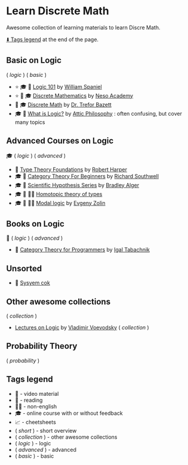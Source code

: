 # Learn Discrete Math

Awesome collection of learning materials to learn Discre Math.

[:arrow_down: Tags legend](#tags-legend) at the end of the page.

<!-- - :movie_camera: []() by []() -->
<!-- - :mortar_board: :movie_camera: []() by []() -->

## Basic on Logic

( _logic_ ) ( _basic_ )

- :star: :mortar_board: :movie_camera: [Logic 101](https://www.youtube.com/playlist?list=PLKI1h_nAkaQq5MDWlKXu0jeZmLDt-51on) by [William Spaniel](https://www.youtube.com/@Gametheory101)
- :star: :movie_camera: :mortar_board: [Discrete Mathematics](https://www.youtube.com/playlist?list=PLBlnK6fEyqRhqJPDXcvYlLfXPh37L89g3) by [Neso Academy](https://www.youtube.com/@nesoacademy)
- :movie_camera: :mortar_board: [Discrete Math](https://www.youtube.com/playlist?list=PLHXZ9OQGMqxersk8fUxiUMSIx0DBqsKZS) by [Dr. Trefor Bazett](https://www.youtube.com/@DrTrefor)
- :mortar_board: :movie_camera: [What is Logic?](https://www.youtube.com/playlist?list=PLwSlKSRwxX0pRuq6FU8DOvnl_v0RsF2VL) by [Attic Philosophy](https://www.youtube.com/@AtticPhilosophy) : often confusing, but cover many topics

## Advanced Courses on Logic

:mortar_board: ( _logic_ ) ( _advanced_ )

- :movie_camera: [Type Theory Foundations](https://www.youtube.com/playlist?list=PLGCr8P_YncjXRzdGq2SjKv5F2J8HUFeqN) by [Robert Harper](https://www.youtube.com/user/nrolland/videos)
- :mortar_board: :movie_camera: [Category Theory For Beginners](https://www.youtube.com/playlist?list=PLCTMeyjMKRkoS699U0OJ3ymr3r01sI08l) by [Richard Southwell](https://www.youtube.com/playlist?list=PLCTMeyjMKRkoS699U0OJ3ymr3r01sI08l)
- :mortar_board: :movie_camera: [Scientific Hypothesis Series](https://www.youtube.com/playlist?list=PLO_C4TCHwTpTLsz2BCvgKpr0DoA7aUjD1) by [Bradley Alger](https://www.youtube.com/c/BradleyAlgerScientificHypothesis)
- :mortar_board: :movie_camera: __:pirate_flag:__ [Homotopic theory of types](https://www.youtube.com/channel/UCKjg3udGxUrfI1T1pEiyQYg/videos)
- :mortar_board: :movie_camera: __:pirate_flag:__ [Modal logic](https://www.youtube.com/playlist?list=PL6ZCZFyULOwdbfLz8m420557NSQXl8ETz) by [Evgeny Zolin](https://www.youtube.com/channel/UCJiMXWT9STtRWV5PiDaKg3w/videos)

## Books on Logic

:book: ( _logic_ ) ( _advanced_ )

- :book: [Category Theory for Programmers](https://github.com/hmemcpy/milewski-ctfp-pdf) by [Igal Tabachnik](https://github.com/hmemcpy)

## Unsorted

- :movie_camera: [Sysyem cok](http://www.mathnet.ru/php/presentation.phtml?option_lang=rus&presentid=9545)

## Other awesome collections

( _collection_ )

- [Lectures on Logic](https://www.math.ias.edu/vladimir/Lectures) by [Vladimir Voevodsky](https://www.math.ias.edu/vladimir/home) ( _collection_ )

## Probability Theory

( _probability_ )

## Tags legend

- :movie_camera: - video material
- :page_facing_up: - reading
- __:pirate_flag:__ - non-english
- :mortar_board: - online course with or without feedback
- :chart_with_upwards_trend: - cheetsheets
- ( _short_ ) - short overview
- ( _collection_ ) - other awesome collections
- ( _logic_ ) - logic
- ( _advanced_ ) - advanced
- ( _basic_ ) - basic
